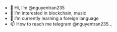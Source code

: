 - 👋 Hi, I’m @nguyentran235
- 👀 I’m interested in blockchain, music
- 🌱 I’m currently learning a foreign language
- 📫 How to reach me telegram @nguyentran235...

<!---
nguyentran235/nguyentran235 is a ✨ special ✨ repository because its `README.md` (this file) appears on your GitHub profile.
You can click the Preview link to take a look at your changes.
--->
